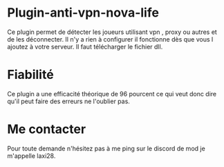 # Plugin-anti-vpn-nova-life

Ce plugin permet de détecter les joueurs utilisant vpn , proxy ou autres et de les déconnecter. 
Il n'y a rien à configurer il fonctionne dès que vous l ajoutez à votre serveur. Il faut télécharger le fichier dll.

# Fiabilité 

Ce plugin a une efficacité théorique de 96 pourcent ce qui veut donc dire qu'il peut faire des erreurs ne l'oublier pas.

# Me contacter 

Pour toute demande n'hésitez pas à me ping sur le discord de mod je m'appelle laxi28.
